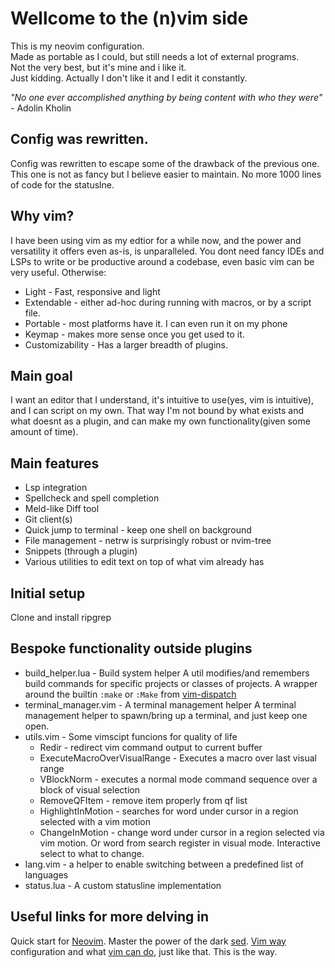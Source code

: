 # Wellcome to the (n)vim side
This is my neovim configuration.\
Made as portable as I could, but still needs a lot of external programs.\
Not the very best, but it's mine and i like it.\
Just kidding. Actually I don't like it and I edit it constantly.

*"No one ever accomplished anything by being content with who they were"* - Adolin Kholin
## Config was rewritten.
Config was rewritten to escape some of the drawback of the previous one. This
one is not as fancy but I believe easier to maintain. No more 1000 lines of code
for the statuslne. 

## Why vim?
I have been using vim as my edtior for a while now, and the power and
versatility it offers even as-is, is unparalleled. You dont need fancy IDEs and
LSPs to write or be productive around a codebase, even basic vim can be very
useful. Otherwise:
 - Light - Fast, responsive and light
 - Extendable - either ad-hoc during running with macros, or by a script file.
 - Portable - most platforms have it. I can even run it on my phone
 - Keymap - makes more sense once you get used to it.
 - Customizability - Has a larger breadth of plugins.

## Main goal
I want an editor that I understand, it's intuitive to use(yes, vim is
intuitive), and I can script on my own. That way I'm not bound by what exists
and what doesnt as a plugin, and can make my own functionality(given some amount
of time). 

## Main features
- Lsp integration 
- Spellcheck and spell completion
- Meld-like Diff tool 
- Git client(s)
- Quick jump to terminal - keep one shell on background
- File management - netrw is surprisingly robust or nvim-tree
- Snippets (through a plugin)
- Various utilities to edit text on top of what vim already has

## Initial setup
Clone and install ripgrep

## Bespoke functionality outside plugins
- build_helper.lua - Build system helper 
  A util modifies/and remembers build commands for specific projects or classes
  of projects. A wrapper around the builtin `:make` or `:Make` from
  [vim-dispatch]
- terminal_manager.vim - A terminal management helper
  A terminal management helper to spawn/bring up a terminal, and just keep one
open.
- utils.vim - Some vimscipt funcions for quality of life
    - Redir - redirect vim command output to current buffer
    - ExecuteMacroOverVisualRange - Executes a macro over last visual range
    - VBlockNorm - executes a normal mode command sequence over a block of visual
      selection
    - RemoveQFItem - remove item properly from qf list
    - HighlightInMotion - searches for word under cursor in a region selected
      with a vim motion
    - ChangeInMotion - change word under cursor in a region selected via vim
      motion. Or word from search register in visual mode. Interactive select to
      what to change.
- lang.vim - a helper to enable switching between a predefined list of languages 
- status.lua - A custom statusline implementation

## Useful links for more delving in
Quick start for [Neovim].
Master the power of the dark [sed].
[Vim way] configuration and what [vim can do], just like that. This is the way.

[Neovim]: https://www.linode.com/docs/guides/how-to-install-neovim-and-plugins-with-vim-plug/
[Vim way]: https://www.youtube.com/watch?v=DogKdiRx7ls
[vim can do]: https://www.youtube.com/watch?v=XA2WjJbmmoM
[ms-jpq/chadtree]:https://github.com/ms-jpq/chadtree 
[Nix]: https://nixos.org/download.html
[rdpopov/env]: https://github.com/rdpopov/env
[sed]: https://linuxhint.com/sed-capture-group-examples/
[vim-dispatch]: https://github.com/tpope/vim-dispatch
